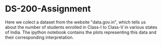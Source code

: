 # DS-200-Assignment

Here we colect a dataset from the website "data.gov.in", which tells us about the number of students enrolled in Class-I to Class-V in various states of India. The ipython notebook contains the plots representing this data and their corresponding interpretation. 
